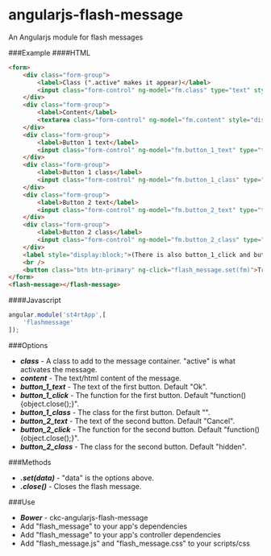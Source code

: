 # angularjs-flash-message
An Angularjs module for flash messages

###Example
####HTML
```html
<form>
	<div class="form-group">
		<label>Class (".active" makes it appear)</label>
		<input class="form-control" ng-model="fm.class" type="text" style="display:block;" />
	</div>
	<div class="form-group">
		<label>Content</label>
		<textarea class="form-control" ng-model="fm.content" style="display:block;"></textarea>
	</div>
	<div class="form-group">
		<label>Button 1 text</label>
		<input class="form-control" ng-model="fm.button_1_text" type="text" style="display:block;" />
	</div>
	<div class="form-group">
		<label>Button 1 class</label>
		<input class="form-control" ng-model="fm.button_1_class" type="text" style="display:block;" />
	</div>
	<div class="form-group">
		<label>Button 2 text</label>
		<input class="form-control" ng-model="fm.button_2_text" type="text" style="display:block;" />
	</div>
	<div class="form-group">
		<label>Button 2 class</label>
		<input class="form-control" ng-model="fm.button_2_class" type="text" style="display:block;" />
	</div>
	<label style="display:block;">(There is also button_1_click and button_2_click, but for security, nope, not going to happen)</label>
	<br />
	<button class="btn btn-primary" ng-click="flash_message.set(fm)">Try it</button>
</form>
<flash-message></flash-message>
```
####Javascript
```javascript
angular.module('st4rtApp',[
	'flashmessage'
]);
```

###Options
* ___class___ - A class to add to the message container. "active" is what activates the message.
* ___content___ - The text/html content of the message.
* ___button_1_text___ - The text of the first button. Default "Ok".
* ___button_1_click___ - The function for the first button. Default "function(){object.close();}".
* ___button_1_class___ - The class for the first button. Default "".
* ___button_2_text___ - The text of the second button. Default "Cancel".
* ___button_2_click___ - The function for the second button. Default "function(){object.close();}".
* ___button_2_class___ - The class for the second button. Default "hidden".

###Methods
* ___.set(data)___ - "data" is the options above.
* ___.close()___ - Closes the flash message.

###Use
* ___Bower___ - ckc-angularjs-flash-message
* Add "flash_message" to your app's dependencies
* Add "flash_message" to your app's controller dependencies
* Add "flash_message.js" and "flash_message.css" to your scripts/css
